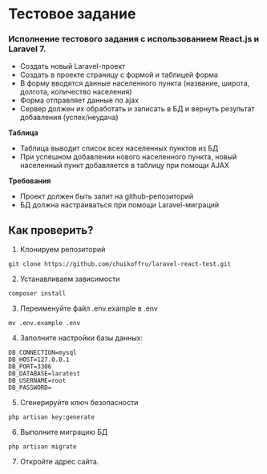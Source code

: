 # Тестовое задание

### Исполнение тестового задания с использованием React.js и Laravel 7.

- Создать новый Laravel-проект
- Создать в проекте страницу с формой и таблицей
форма
- В форму вводятся данные населенного пункта (название, широта, долгота, количество населения)
- Форма отправляет данные по ajax
- Сервер должен их обработать и записать в БД и вернуть результат добавления (успех/неудача)

**Таблица**
- Таблица выводит список всех населенных пунктов из БД
- При успешном добавлении нового населенного пункта, новый населенный пункт добавляется в таблицу при помощи AJAX

**Требования**
- Проект должен быть залит на github-репозиторий 
- БД должна настраиваться при помощи Laravel-миграций


## Как проверить?

1. Клонируем репозиторий

```
git clone https://github.com/chuikoffru/laravel-react-test.git
```
2. Устанавливаем зависимости

```
composer install
```
3. Переименуйте файл .env.example в .env 
```
mv .env.example .env
```
4. Заполните настройки базы данных:

```
DB_CONNECTION=mysql
DB_HOST=127.0.0.1
DB_PORT=3306
DB_DATABASE=laratest
DB_USERNAME=root
DB_PASSWORD=
```
5. Сгенерируйте ключ безопасности
```
php artisan key:generate
```
6. Выполните миграцию БД
```
php artisan migrate
```
7. Откройте адрес сайта.
